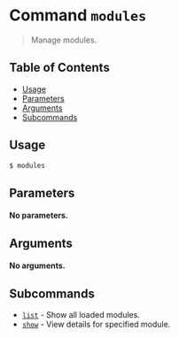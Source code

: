 # Command `modules`

> Manage modules.

## Table of Contents


<!-- START doctoc generated TOC please keep comment here to allow auto update -->
<!-- DON'T EDIT THIS SECTION, INSTEAD RE-RUN doctoc TO UPDATE -->

- [Usage](#usage)
- [Parameters](#parameters)
- [Arguments](#arguments)
- [Subcommands](#subcommands)

<!-- END doctoc generated TOC please keep comment here to allow auto update -->

## Usage

```bash
$ modules 
```

## Parameters

#### No parameters.

## Arguments

#### No arguments.

## Subcommands


 - [`list`](modules-subcmd/list.md) - Show all loaded modules.
 - [`show`](modules-subcmd/show.md) - View details for specified module.
